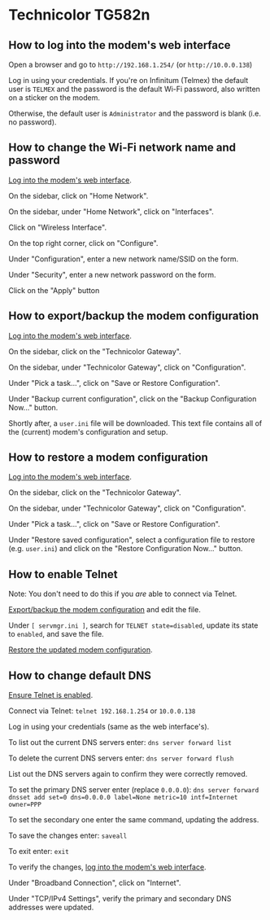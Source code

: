# Technicolor TG582n

## How to log into the modem's web interface

Open a browser and go to `http://192.168.1.254/` (or `http://10.0.0.138`)

Log in using your credentials. If you're on Infinitum (Telmex) the default user is `TELMEX` and the password is the default Wi-Fi password, also written on a sticker on the modem.

Otherwise, the default user is `Administrator` and the password is blank (i.e. no password).

## How to change the Wi-Fi network name and password

[Log into the modem's web interface](#how-to-log-into-the-modems-web-interface).

On the sidebar, click on "Home Network".

On the sidebar, under "Home Network", click on "Interfaces".

Click on "Wireless Interface".

On the top right corner, click on "Configure".

Under "Configuration", enter a new network name/SSID on the form.

Under "Security", enter a new network password on the form.

Click on the "Apply" button

## How to export/backup the modem configuration

[Log into the modem's web interface](#how-to-log-into-the-modems-web-interface).

On the sidebar, click on the "Technicolor Gateway".

On the sidebar, under "Technicolor Gateway", click on "Configuration".

Under "Pick a task...", click on "Save or Restore Configuration".

Under "Backup current configuration", click on the "Backup Configuration Now..." button.

Shortly after, a `user.ini` file will be downloaded. This text file contains all of the (current) modem's configuration and setup.

## How to restore a modem configuration

[Log into the modem's web interface](#how-to-log-into-the-modems-web-interface).

On the sidebar, click on the "Technicolor Gateway".

On the sidebar, under "Technicolor Gateway", click on "Configuration".

Under "Pick a task...", click on "Save or Restore Configuration".

Under "Restore saved configuration", select a configuration file to restore (e.g. `user.ini`) and click on the "Restore Configuration Now..." button.

## How to enable Telnet

Note: You don't need to do this if you _are_ able to connect via Telnet.

[Export/backup the modem configuration](#how-to-exportbackup-the-modem-configuration) and edit the file.

Under `[ servmgr.ini ]`, search for `TELNET state=disabled`, update its state to `enabled`, and save the file.

[Restore the updated modem configuration](#how-to-restore-a-modem-configuration).

## How to change default DNS

[Ensure Telnet is enabled](#how-to-enable-telnet).

Connect via Telnet: `telnet 192.168.1.254` or `10.0.0.138`

Log in using your credentials (same as the web interface's).

To list out the current DNS servers enter: `dns server forward list`

To delete the current DNS servers enter: `dns server forward flush`

List out the DNS servers again to confirm they were correctly removed.

To set the primary DNS server enter (replace `0.0.0.0`): `dns server forward dnsset add set=0 dns=0.0.0.0 label=None metric=10 intf=Internet owner=PPP`

To set the secondary one enter the same command, updating the address.

To save the changes enter: `saveall`

To exit enter: `exit`

To verify the changes, [log into the modem's web interface](#how-to-log-into-the-modems-web-interface).

Under "Broadband Connection", click on "Internet".

Under "TCP/IPv4 Settings", verify the primary and secondary DNS addresses were updated.
